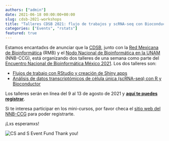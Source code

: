 ```yaml
---
authors: ["admin"]
date: 2021-06-18 00:00:00+00:00
slug: cdsb-2021-workshops
title: "Talleres CDSB 2021: flujo de trabajos y scRNA-seq con Bioconductor"
categories: ["Events", "rstats"]
featured: true
---
```


Estamos encantadxs de anunciar que la [CDSB](https://twitter.com/CDSBMexico), junto con la [Red Mexicana de Bioinformática](https://twitter.com/RBioinformatica) (RMB) y el [Nodo Nacional de Bioinformática en la UNAM](https://twitter.com/nnb_unam) (NNB-CCG), está organizando dos talleres de una semana como parte del [Encuentro Nacional de Bioinformática México 2021](http://congresos.nnb.unam.mx/EBM2021/). Los dos talleres son:

* [Flujos de trabajo con RStudio y creación de Shiny apps](https://comunidadbioinfo.github.io/cdsb2021_workflows/)
* [Análisis de datos transcriptómicos de célula única (scRNA-seq) con R y Bioconductor](https://comunidadbioinfo.github.io/cdsb2021_scRNAseq/)

Los talleres serán en línea del 9 al 13 de agosto de 2021 y [**aquí te puedes registrar**](http://congresos.nnb.unam.mx/EBM2021/).

Si te interesa participar en los mini-cursos, por favor checa el [sitio web del NNB-CCG](http://www.nnb.unam.mx/) para poder registrarte. 

¡Lxs esperamxs!

![CS and S Event Fund Thank you!](/post/2021-01-27-cs_and_s_event_fund_award/spanish_cs_and_s_award.jpeg)

